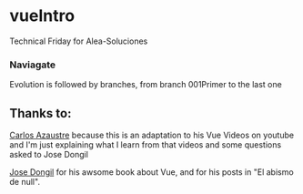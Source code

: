 # vueIntro
Technical Friday for Alea-Soluciones

### Naviagate

Evolution is followed by branches, from branch 001Primer to the last one

## Thanks to:

[Carlos Azaustre](https://www.youtube.com/watch?v=L0F4OPPsm0c&list=PLUdlARNXMVkkn01setC-HaFeJAfblP3Ty) because this is an adaptation to his Vue Videos on youtube
and I'm just explaining what I learn from that videos and some questions asked to Jose Dongil

[Jose Dongil](https://github.com/jdonsan) for his awsome book about Vue, and for his posts in "El abismo de null".
